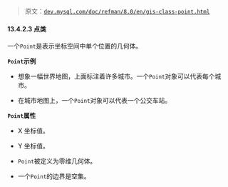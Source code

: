 > 原文：[`dev.mysql.com/doc/refman/8.0/en/gis-class-point.html`](https://dev.mysql.com/doc/refman/8.0/en/gis-class-point.html)

#### 13.4.2.3 点类

一个`Point`是表示坐标空间中单个位置的几何体。

**`Point`示例**

+   想象一幅世界地图，上面标注着许多城市。一个`Point`对象可以代表每个城市。

+   在城市地图上，一个`Point`对象可以代表一个公交车站。

**`Point`属性**

+   X 坐标值。

+   Y 坐标值。

+   `Point`被定义为零维几何体。

+   一个`Point`的边界是空集。
